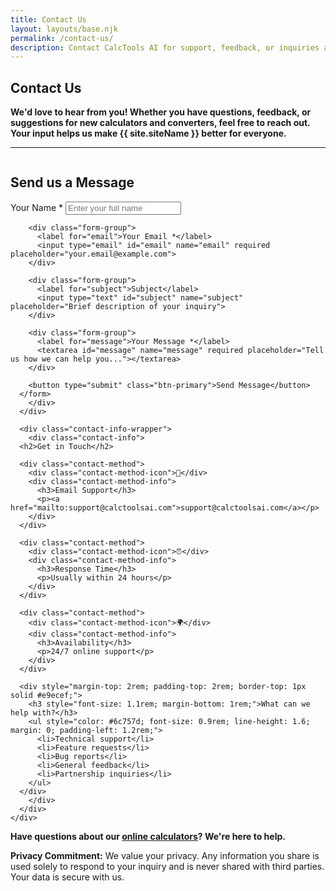 ```yaml
---
title: Contact Us
layout: layouts/base.njk
permalink: /contact-us/
description: Contact CalcTools AI for support, feedback, or inquiries about our free online calculators and converters.
---
```



<section class="content-section">
  <div class="container-padded page-content">

  <h1>Contact Us</h1>

<div class="container-padded">
  <div style="text-align: left; margin-bottom: 1.5rem;">

 **We'd love to hear from you! Whether you have questions, feedback, or suggestions for new calculators and converters, feel free to reach out. Your input helps us make {{ site.siteName }} better for everyone.**

---
   
  <div style="display: flex; gap: 2rem; flex-direction: column;">
    <style>
      @media (min-width: 768px) {
        .contact-wrapper {
          flex-direction: row !important;
          align-items: flex-start !important;
        }
        .contact-form-wrapper {
          flex: 2 !important;
        }
        .contact-info-wrapper {
          flex: 1 !important;
        }
      }
    </style>
    <div class="contact-wrapper" style="display: flex; flex-direction: column; gap: 3rem;">
      <div class="contact-form-wrapper">
        <div class="contact-form">
      <h2>Send us a Message</h2>
      <form action="#" method="POST">
        <div class="form-group">
          <label for="name">Your Name *</label>
          <input type="text" id="name" name="name" required placeholder="Enter your full name">
        </div>

        <div class="form-group">
          <label for="email">Your Email *</label>
          <input type="email" id="email" name="email" required placeholder="your.email@example.com">
        </div>

        <div class="form-group">
          <label for="subject">Subject</label>
          <input type="text" id="subject" name="subject" placeholder="Brief description of your inquiry">
        </div>

        <div class="form-group">
          <label for="message">Your Message *</label>
          <textarea id="message" name="message" required placeholder="Tell us how we can help you..."></textarea>
        </div>

        <button type="submit" class="btn-primary">Send Message</button>
      </form>
        </div>
      </div>

      <div class="contact-info-wrapper">
        <div class="contact-info">
      <h2>Get in Touch</h2>
      
      <div class="contact-method">
        <div class="contact-method-icon">📧</div>
        <div class="contact-method-info">
          <h3>Email Support</h3>
          <p><a href="mailto:support@calctoolsai.com">support@calctoolsai.com</a></p>
        </div>
      </div>

      <div class="contact-method">
        <div class="contact-method-icon">⏰</div>
        <div class="contact-method-info">
          <h3>Response Time</h3>
          <p>Usually within 24 hours</p>
        </div>
      </div>

      <div class="contact-method">
        <div class="contact-method-icon">🌍</div>
        <div class="contact-method-info">
          <h3>Availability</h3>
          <p>24/7 online support</p>
        </div>
      </div>

      <div style="margin-top: 2rem; padding-top: 2rem; border-top: 1px solid #e9ecef;">
        <h3 style="font-size: 1.1rem; margin-bottom: 1rem;">What can we help with?</h3>
        <ul style="color: #6c757d; font-size: 0.9rem; line-height: 1.6; margin: 0; padding-left: 1.2rem;">
          <li>Technical support</li>
          <li>Feature requests</li>
          <li>Bug reports</li>
          <li>General feedback</li>
          <li>Partnership inquiries</li>
        </ul>
      </div>
        </div>
      </div>
    </div>
  </div>

  **Have questions about our [online calculators](https://calctoolsai.com/)? We're here to help.**

  <div class="privacy-note">
    <p><strong>Privacy Commitment:</strong> We value your privacy. Any information you share is used solely to respond to your inquiry and is never shared with third parties. Your data is secure with us.</p>
  </div>
 </div>
 </div>
</section>